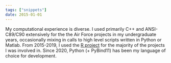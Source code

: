 ```yaml
---
tags: ["snippets"]
date: 2015-01-01
---
```

My computational experience is diverse. I used primarily C++ and ANSI-C89/C90 extensively for the the Air Force projects in my undergraduate years, occasionally mixing 
in calls to high level scripts written in Python or Matlab.
From 2015-2019, I used the [R project](https://www.r-project.org/) for the majority of the projects I was involved in. 
Since 2020, Python (+ PyBind11) has been my language of choice for development.